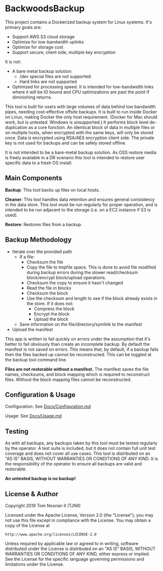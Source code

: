 BackwoodsBackup
===============

This project contains a Dockerized backup system for Linux systems.
It's primary goals are:

- Support AWS S3 cloud storage
- Optimize for low-bandwidth uplinks
- Optimize for storage cost
- Support secure, client side, multiple key encryption

It is not:

- A bare metal backup solution:
  - /dev special files are not supported.
  - Hard links are not supported
- Optimized for processing speed.  It is intended for low-bandwidth links where it will be IO bound and CPU optimizations are past the point if diminishing returns.

This tool is built for users with large volumes of data behind low bandwidth pipes, needing cost-effective offsite backups.
It is built to run inside Docker on Linux, making Docker the only host requirement.
(Docker for Mac should work, but is untested.  Windows is unsupported.)
It performs block level de-duplication as a core function.
An identical block of data in multiple files or on multiple hosts, when encrypted with the same keys, will only be stored once.
Data is encrypted using RSA/AES encryption client side.
The private key is not used for backups and can be safely stored offline.

It is not intended to be a bare-metal backup solution.
As OSS restore media is freely available in a DR scenario this tool is intended to restore user specific data to a fresh OS install.

Main Components
---------------

**Backup**: This tool backs up files on local hosts.

**Cleaner**: This tool handles data retention and ensures general consistency in the data store.  This tool must be run regularly for proper operation, and is intended to be run adjacent to the storage (i.e. on a EC2 instance if S3 is used).

**Restore**: Restores files from a backup.

Backup Methodology
------------------

- Iterate over the provided path
  - If a file:
    - Checksum the file
    - Copy the file to tmpfile space.  This is done to avoid file modified during backup errors during the slower read/checksum block/encrypt block/upload operations.
    - Checksum the copy to ensure it hasn't changed
    - Read the file in blocks
    - Checksum the block
    - Use the checksum and length to see if the block already exists in the store.  If it does not:
      - Compress the block
      - Encrypt the block
      - Upload the block
  - Save information on the file/directory/symlink to the manifest
- Upload the manifest

This app is written to fail quickly on errors under the assumption that it's better to fail obviously than create an incomplete backup.
By default the manifest is not saved on errors.
This means that, by default, if a backup fails then the files backed up cannot be reconstructed.
This can be toggled at the backup tool command line.

**Files are not restorable without a manifest.**
The manifest saves the file names, checksums, and block mapping which is required to reconstruct files.
Without the block mapping files cannot be reconstructed.

Configuration & Usage
---------------------

Configuration: See [Docs/Configuration.md](Docs/Configuration.md)

Usage: See [Docs/Usage.md](Docs/Usage.md)

Testing
-------

As with all backups, any backups taken by this tool must be tested regularly by the operator.
A test suite is included, but it does not contain full unit test coverage and does not cover all use cases.
This tool is distributed on an "AS IS" BASIS, WITHOUT WARRANTIES OR CONDITIONS OF ANY KIND.
It is the responsibility of the operator to ensure all backups are valid and restorable.

**An untested backup is no backup!**

License & Author
----------------

Copyright 2019 Tom Noonan II (TJNII)

Licensed under the Apache License, Version 2.0 (the "License");
you may not use this file except in compliance with the License.
You may obtain a copy of the License at

    http://www.apache.org/licenses/LICENSE-2.0

Unless required by applicable law or agreed to in writing, software
distributed under the License is distributed on an "AS IS" BASIS,
WITHOUT WARRANTIES OR CONDITIONS OF ANY KIND, either express or implied.
See the License for the specific language governing permissions and
limitations under the License.
